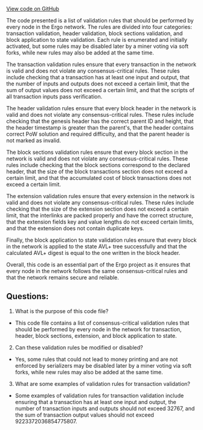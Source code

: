 [View code on GitHub](https://github.com/ergoplatform/ergo/papers/yellow/modifiersValidation.tex)

The code presented is a list of validation rules that should be performed by every node in the Ergo network. The rules are divided into four categories: transaction validation, header validation, block sections validation, and block application to state validation. Each rule is enumerated and initially activated, but some rules may be disabled later by a miner voting via soft forks, while new rules may also be added at the same time.

The transaction validation rules ensure that every transaction in the network is valid and does not violate any consensus-critical rules. These rules include checking that a transaction has at least one input and output, that the number of inputs and outputs does not exceed a certain limit, that the sum of output values does not exceed a certain limit, and that the scripts of all transaction inputs pass verification.

The header validation rules ensure that every block header in the network is valid and does not violate any consensus-critical rules. These rules include checking that the genesis header has the correct parent ID and height, that the header timestamp is greater than the parent's, that the header contains correct PoW solution and required difficulty, and that the parent header is not marked as invalid.

The block sections validation rules ensure that every block section in the network is valid and does not violate any consensus-critical rules. These rules include checking that the block sections correspond to the declared header, that the size of the block transactions section does not exceed a certain limit, and that the accumulated cost of block transactions does not exceed a certain limit.

The extension validation rules ensure that every extension in the network is valid and does not violate any consensus-critical rules. These rules include checking that the size of the extension section does not exceed a certain limit, that the interlinks are packed properly and have the correct structure, that the extension fields key and value lengths do not exceed certain limits, and that the extension does not contain duplicate keys.

Finally, the block application to state validation rules ensure that every block in the network is applied to the state AVL+ tree successfully and that the calculated AVL+ digest is equal to the one written in the block header.

Overall, this code is an essential part of the Ergo project as it ensures that every node in the network follows the same consensus-critical rules and that the network remains secure and reliable.
## Questions: 
 1. What is the purpose of this code file?
- This code file contains a list of consensus-critical validation rules that should be performed by every node in the network for transaction, header, block sections, extension, and block application to state.

2. Can these validation rules be modified or disabled?
- Yes, some rules that could not lead to money printing and are not enforced by serializers may be disabled later by a miner voting via soft forks, while new rules may also be added at the same time.

3. What are some examples of validation rules for transaction validation?
- Some examples of validation rules for transaction validation include ensuring that a transaction has at least one input and output, the number of transaction inputs and outputs should not exceed 32767, and the sum of transaction output values should not exceed 9223372036854775807.